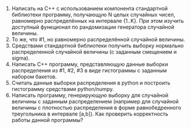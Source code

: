 1. Написать на C++ с использованием компонента стандартной библиотеки <random> программу, получающую N целых случайных чисел, равномерно распределённых на интервале {1..K}. При этом изучить доступный функционал по рандомизации генератора случайной величины.  
2. То же, что #1, но равномерно распределённой случайной величины.  
3. Средствами стандартной библиотеки получить выборку нормально распределенной случайной величины (с заданным смещением и sigma).  
4. Написать C++ программу, представляющую данные выборки распределения из #1, #2, #3 в виде гистограммы с заданным набором бакетов.  
5. Считать данные выборки распределения в python и построить гистограмму средствами python/numpy.  
6. Написать программу, генерирующую выборку для случайной величины с заданным распределением (например для случайной величины с плотностью распределения в форме равнобедренного треугольника в интервале [a,b]). Как проверить корректность работы данной программы?  